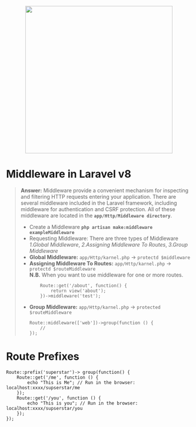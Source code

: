 <p align="center"><a href="https://laravel.com" target="_blank"><img src="https://res.cloudinary.com/practicaldev/image/fetch/s--nWYze10a--/c_imagga_scale,f_auto,fl_progressive,h_420,q_auto,w_1000/https://dev-to-uploads.s3.amazonaws.com/i/qtwqedl51vqx5zkxa65d.png" width="400"></a></p>

# Middleware in Laravel v8

> **Answer:** Middleware provide a convenient mechanism for inspecting and filtering HTTP requests entering your application. There are several middleware
> included in the Laravel framework, including middleware for authentication and CSRF protection. All of these middleware are located in the
> **`app/Http/Middleware directory`**.
> * Create a Middleware **`php artisan make:middleware exampleMiddleware`**
> * Requesting Middleware: There are three types of Middleware
>   _1.Global Middleware_, 
>   _2.Assigning Middleware To Routes_, 
>   _3.Group Middleware_
> * **Global Middleware:** `app/Http/karnel.php` -> `protectd $middleware`  
> * **Assigning Middleware To Routes:** `app/Http/karnel.php` -> `protectd $routeMiddleware`  
>   **N.B.** When you want to use middleware for one or more routes.
>   ```
>       Route::get('/about', function() {
>           return view('about');
>       })->middleware('test');
>   ```
> * **Group Middleware:** `app/Http/karnel.php` -> `protected $routeMiddleware`  
>    ```
>    Route::middleware(['web'])->group(function () {
>        //
>    });
>    ```

# Route Prefixes

    Route::prefix('superstar')-> group(function() {
        Route::get('/me', function () {
            echo "This is Me"; // Run in the browser: localhost:xxxx/supserstar/me
        });
        Route::get('/you', function () {
            echo "This is you"; // Run in the browser: localhost:xxxx/supserstar/you
        });
    });
    
